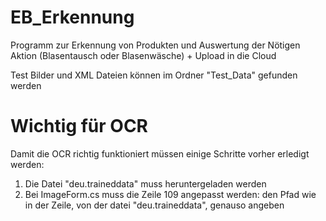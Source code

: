 # EB_Erkennung

Programm zur Erkennung von Produkten und Auswertung der Nötigen Aktion (Blasentausch oder Blasenwäsche) + Upload in die Cloud

Test Bilder und XML Dateien können im Ordner "Test_Data" gefunden werden

# Wichtig für OCR

Damit die OCR richtig funktioniert müssen einige Schritte vorher erledigt werden:

1. Die Datei "deu.traineddata" muss heruntergeladen werden
2. Bei ImageForm.cs muss die Zeile 109 angepasst werden: den Pfad wie in der Zeile, von der datei "deu.traineddata", genauso angeben

